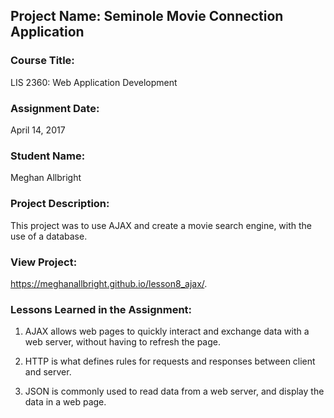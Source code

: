 ## Project Name:  Seminole Movie Connection Application

### Course Title:
LIS 2360:  Web Application Development

### Assignment Date:  
April 14, 2017

### Student Name:  
Meghan Allbright

### Project Description:
This project was to use AJAX and create a movie search engine, with the use of a database.

### View Project:
https://meghanallbright.github.io/lesson8_ajax/.

### Lessons Learned in the Assignment:
1. AJAX allows  web pages to quickly interact and exchange data with a web server, without having to refresh the page.

2. HTTP is what defines rules for requests and responses between client and server.

3. JSON is commonly used to read data from a web server, and display the data in a web page.